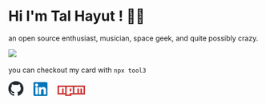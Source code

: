 # Hi I'm Tal Hayut ! 👋🏼
an open source enthusiast, musician, space geek, and quite possibly crazy.

<img src="https://wakatime.com/share/@01d1d52d-5fe4-4fbe-89ba-2ee401c977aa/85a9a932-e8e5-4431-949a-637f775591bc.svg" width="500"/>   


you can checkout my card with `npx tool3`

<div style="display: flex; align-items: flex-end; justify-content: flex-start;">
  <a href="https://github.com/tool3/repositories"><img src="./img/github.svg" width="30"/></a>
  <a href="https://linkedin.com/in/talhayut"><img src="./img/linkedin.svg" width="28" style="margin-left: 20px;"/></a>
  <a href="https://www.npmjs.com/~tool3"><img src="./img/npm.svg" width="55" style="margin-left: 20px;"/></a>
</div>   

